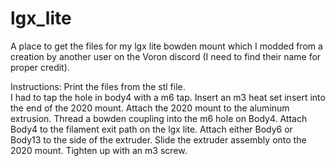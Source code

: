 # lgx_lite
A place to get the files for my lgx lite bowden mount which I modded from a creation by another user on the Voron discord (I need to find their name for proper credit).

Instructions:
Print the files from the stl file.  
I had to tap the hole in body4 with a m6 tap.
Insert an m3 heat set insert into the end of the 2020 mount.
Attach the 2020 mount to the aluminum extrusion.
Thread a bowden coupling into the m6 hole on Body4.
Attach Body4 to the filament exit path on the lgx lite.
Attach either Body6 or Body13 to the side of the extruder.
Slide the extruder assembly onto the 2020 mount.
Tighten up with an m3 screw.
